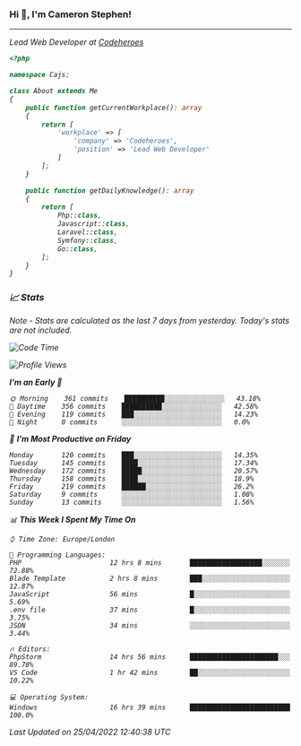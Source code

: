 ### Hi 👋, I'm Cameron Stephen!
<hr>
<p><em>Lead Web Developer at <a href="https://codeheroes.co.uk">Codeheroes</a></p>


```php
<?php

namespace Cajs;

class About extends Me
{
    public function getCurrentWorkplace(): array
    {
        return [
            'workplace' => [
                'company' => 'Codeheroes',
                'position' => 'Lead Web Developer'
            ]
        ];
    }

    public function getDailyKnowledge(): array
    {
        return [
            Php::class,
            Javascript::class,
            Laravel::class,
            Symfony::class,
            Go::class,
        ];
    }
}
```

### 📈 Stats
<p><em>Note - Stats are calculated as the last 7 days from yesterday. Today's stats are not included.</em></p>


<!--START_SECTION:waka-->
![Code Time](http://img.shields.io/badge/Code%20Time-2%2C806%20hrs%2053%20mins-blue)

![Profile Views](http://img.shields.io/badge/Profile%20Views-0-blue)

**I'm an Early 🐤** 

```text
🌞 Morning    361 commits    ██████████░░░░░░░░░░░░░░░   43.18% 
🌆 Daytime    356 commits    ██████████░░░░░░░░░░░░░░░   42.58% 
🌃 Evening    119 commits    ███░░░░░░░░░░░░░░░░░░░░░░   14.23% 
🌙 Night      0 commits      ░░░░░░░░░░░░░░░░░░░░░░░░░   0.0%

```
📅 **I'm Most Productive on Friday** 

```text
Monday       120 commits    ███░░░░░░░░░░░░░░░░░░░░░░   14.35% 
Tuesday      145 commits    ████░░░░░░░░░░░░░░░░░░░░░   17.34% 
Wednesday    172 commits    █████░░░░░░░░░░░░░░░░░░░░   20.57% 
Thursday     158 commits    ████░░░░░░░░░░░░░░░░░░░░░   18.9% 
Friday       219 commits    ██████░░░░░░░░░░░░░░░░░░░   26.2% 
Saturday     9 commits      ░░░░░░░░░░░░░░░░░░░░░░░░░   1.08% 
Sunday       13 commits     ░░░░░░░░░░░░░░░░░░░░░░░░░   1.56%

```


📊 **This Week I Spent My Time On** 

```text
⌚︎ Time Zone: Europe/London

💬 Programming Languages: 
PHP                      12 hrs 8 mins       ██████████████████░░░░░░░   72.88% 
Blade Template           2 hrs 8 mins        ███░░░░░░░░░░░░░░░░░░░░░░   12.87% 
JavaScript               56 mins             █░░░░░░░░░░░░░░░░░░░░░░░░   5.69% 
.env file                37 mins             █░░░░░░░░░░░░░░░░░░░░░░░░   3.75% 
JSON                     34 mins             ░░░░░░░░░░░░░░░░░░░░░░░░░   3.44%

🔥 Editors: 
PhpStorm                 14 hrs 56 mins      ██████████████████████░░░   89.78% 
VS Code                  1 hr 42 mins        ██░░░░░░░░░░░░░░░░░░░░░░░   10.22%

💻 Operating System: 
Windows                  16 hrs 39 mins      █████████████████████████   100.0%

```


 Last Updated on 25/04/2022 12:40:38 UTC
<!--END_SECTION:waka-->
